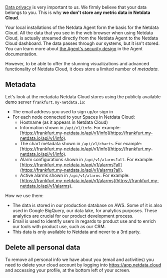 <!--
title: "Data privacy in the Netdata Cloud"
description: "Keeping your data safe and secure is our priority.Netdata never stores your personal information in the Netdata Cloud."
custom_edit_url: "https://github.com/netdata/netdata/blob/master/docs/cloud/data-privacy.md"
sidebar_label: "Data privacy in the Netdata Cloud"
learn_status: "Published"
learn_topic_type: "Concepts"
learn_rel_path: "Concepts"
-->

[Data privacy](https://netdata.cloud/privacy/) is very important to us. We firmly believe that your data belongs to
you. This is why **we don't store any metric data in Netdata Cloud**.

Your local installations of the Netdata Agent form the basis for the Netdata Cloud. All the data that you see in the web browser when using Netdata Cloud, is actually streamed directly from the Netdata Agent to the Netdata Cloud dashboard.
The data passes through our systems, but it isn't stored. You can learn more about [the Agent's security design](https://github.com/netdata/netdata/blob/master/docs/netdata-security.md) in the Agent documentation.

However, to be able to offer the stunning visualizations and advanced functionality of Netdata Cloud, it does store a limited number of _metadata_.

## Metadata

Let's look at the metadata Netdata Cloud stores using the publicly available demo server `frankfurt.my-netdata.io`:

- The email address you used to sign up/or sign in
- For each node connected to your Spaces in Netdata Cloud:
  - Hostname (as it appears in Netdata Cloud)
  - Information shown in `/api/v1/info`. For example: [https://frankfurt.my-netdata.io/api/v1/info](https://frankfurt.my-netdata.io/api/v1/info).
  - The chart metadata shown in `/api/v1/charts`. For example: [https://frankfurt.my-netdata.io/api/v1/info](https://frankfurt.my-netdata.io/api/v1/info).
  - Alarm configurations shown in `/api/v1/alarms?all`. For example: [https://frankfurt.my-netdata.io/api/v1/alarms?all](https://frankfurt.my-netdata.io/api/v1/alarms?all).
  - Active alarms shown in `/api/v1/alarms`. For example: [https://frankfurt.my-netdata.io/api/v1/alarms](https://frankfurt.my-netdata.io/api/v1/alarms).

How we use them:

- The data is stored in our production database on AWS. Some of it is also used in Google BigQuery, our data lake, for analytics purposes. These analytics are crucial for our product development process.
- Email is used to identify users in regards to product use and to enrich our tools with product use, such as our CRM. 
- This data is only available to Netdata and never to a 3rd party.

## Delete all personal data

To remove all personal info we have about you (email and activities) you need to delete your cloud account by logging into https://app.netdata.cloud and accessing your profile, at the bottom left of your screen.
